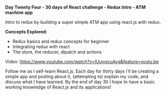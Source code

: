 **Day Twenty Four - 30 days of React challenge - Redux Intro - ATM machine app**

Intro to redux by building a super simple ATM app using react.js with redux.

**Concepts Explored:** 

- Redux basics and redux concepts for beginner
- Integrating redux with react
- The store, the reducer, dipatch and actions

Video: https://www.youtube.com/watch?v=lUujyxcuAyg&feature=youtu.be

Follow me as I self-learn React.js. Each day for thirty days i'll be creating a simple app and posting about it, (attempting to) explain my code, and discuss what I have learned. By the end of day 30 I hope to have a basic working knowledge of React.js and its applications!
